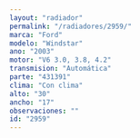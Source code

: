 ```yaml
---
layout: "radiador"
permalink: "/radiadores/2959/"
marca: "Ford"
modelo: "Windstar"
ano: "2003"
motor: "V6 3.0, 3.8, 4.2"
transmision: "Automática"
parte: "431391"
clima: "Con clima"
alto: "30"
ancho: "17"
observaciones: ""
id: "2959"
---
```


